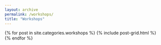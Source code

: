 ```yaml
---
layout: archive
permalink: /workshops/
title: "Workshops"
---
```


<div class="tiles">
{% for post in site.categories.workshops %}
	{% include post-grid.html %}
{% endfor %}
</div><!-- /.tiles -->